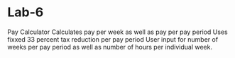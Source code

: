 # Lab-6
Pay Calculator
Calculates pay per week as well as pay per pay period
Uses fixxed 33 percent tax reduction per pay period
User input for number of weeks per pay period as well as number of hours per individual week.
